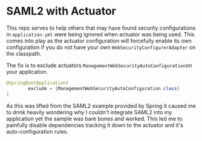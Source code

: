 
# SAML2 with Actuator

This repo serves to help others that may have found security configurations in
`application.yml` were being ignored when actuator was being used. This comes
into play as the actuator configuration will forcefully enable its own
configuration if you do not have your own `WebSecurityConfigurerAdapter` on
the classpath.

The fix is to exclude actuators `ManagementWebSecurityAutoConfiguration`on
your application.

```java
@SpringBootApplication(
        exclude = {ManagementWebSecurityAutoConfiguration.class}
)
```

As this was lifted from the SAML2 example provided by Spring it caused me to
drink heavily wondering why I couldn't integrate SAML2 into my application
yet the sample was bare bones and worked. This led me to painfully disable
dependencies tracking it down to the actuator and it's auto-configuration
rules.

